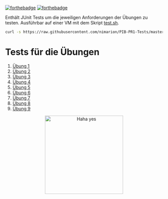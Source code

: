 [![forthebadge](https://forthebadge.com/images/badges/made-with-java.svg)](https://forthebadge.com)
[![forthebadge](https://forthebadge.com/images/badges/makes-people-smile.svg)](https://forthebadge.com)

Enthält JUnit Tests um die jeweiligen Anforderungen der Übungen zu testen. Ausführbar auf einer VM mit dem Skript [test.sh](test.sh).

```bash
curl -s https://raw.githubusercontent.com/nimarion/PIB-PR1-Tests/master/test.sh | bash -s ueb0x
```


# Tests für die Übungen
1. [Übung 1](https://github.com/nimarion/PIB-PR1-Tests/tree/ueb01)
1. [Übung 2](https://github.com/nimarion/PIB-PR1-Tests/tree/ueb02)
1. [Übung 3](https://github.com/nimarion/PIB-PR1-Tests/tree/ueb03)
1. [Übung 4](https://github.com/nimarion/PIB-PR1-Tests/tree/ueb04)
1. [Übung 5](https://github.com/nimarion/PIB-PR1-Tests/tree/ueb05)
1. [Übung 6](https://github.com/nimarion/PIB-PR1-Tests/tree/ueb06)
1. [Übung 7](https://github.com/nimarion/PIB-PR1-Tests/tree/ueb07)
1. [Übung 8](https://github.com/nimarion/PIB-PR1-Tests/tree/ueb08)
1. [Übung 9](https://github.com/nimarion/PIB-PR1-Tests/tree/ueb09)



<p align="center">
  <img alt="Haha yes " width="250px" src="https://i.imgur.com/5bXJeZt.png">
  <br>
</p>

